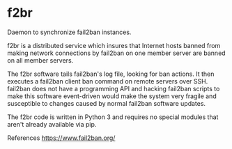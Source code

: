 # f2br
Daemon to synchronize fail2ban instances.

f2br is a distributed service which insures that Internet hosts banned from making network connections by fail2ban on one member server are banned on all member servers.

The f2br software tails fail2ban's log file, looking for ban actions. It then executes a fail2ban client ban command on remote servers over SSH. fail2ban does not have a programming API and hacking fail2ban scripts to make this software event-driven would make the system very fragile and susceptible to changes caused by normal fail2ban software updates.

The f2br code is written in Python 3 and requires no special modules that aren't already available via pip.

References
https://www.fail2ban.org/
